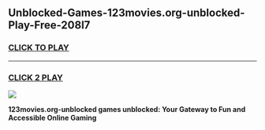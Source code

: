 
## Unblocked-Games-123movies.org-unblocked-Play-Free-208l7
<h3>
<a href="https://premium76.site?title=123movies.org-unblocked&ref=18A1">CLICK TO PLAY</a></h3>
<hr>

<h3>
<a href="https://premium76.site?title=123movies.org-unblocked&ref=18A1">CLICK 2 PLAY</a>
  
</h3>

<a href="https://premium76.site?title=123movies.org-unblocked&ref=18A1"><img src="https://clearcache.store/games.png"></a>


**123movies.org-unblocked games unblocked: Your Gateway to Fun and Accessible Online Gaming**
